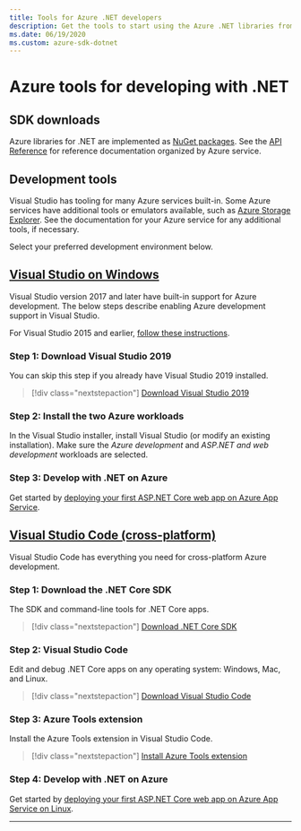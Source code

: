 ```yaml
---
title: Tools for Azure .NET developers
description: Get the tools to start using the Azure .NET libraries from a Windows, Linux, and Mac environment.
ms.date: 06/19/2020
ms.custom: azure-sdk-dotnet
---
```


# Azure tools for developing with .NET

## SDK downloads

Azure libraries for .NET are implemented as [NuGet packages](https://www.nuget.org/packages?q=windowsazureofficial). See the [API Reference](/dotnet/api/overview/azure/?view=azure-dotnet) for reference documentation organized by Azure service.

## Development tools

Visual Studio has tooling for many Azure services built-in. Some Azure services have additional tools or emulators available, such as [Azure Storage Explorer](https://azure.microsoft.com/features/storage-explorer/). See the documentation for your Azure service for any additional tools, if necessary.

Select your preferred development environment below.

## [Visual Studio on Windows](#tab/vs)

Visual Studio version 2017 and later have built-in support for Azure development. The below steps describe enabling Azure development support in Visual Studio.

For Visual Studio 2015 and earlier, <a href="vs2015-install.md">follow these instructions</a>.

### Step 1: Download Visual Studio 2019

You can skip this step if you already have Visual Studio 2019 installed.

> [!div class="nextstepaction"]
> [Download Visual Studio 2019](https://www.visualstudio.com/downloads/)

### Step 2: Install the two Azure workloads

In the Visual Studio installer, install Visual Studio (or modify an existing installation). Make sure the *Azure development* and *ASP.NET and web development* workloads are selected.

### Step 3: Develop with .NET on Azure

Get started by [deploying your first ASP.NET Core web app on Azure App Service](/azure/app-service-web/app-service-web-get-started-dotnet).

## [Visual Studio Code (cross-platform)](#tab/vscode)

Visual Studio Code has everything you need for cross-platform Azure development.

### Step 1: Download the .NET Core SDK

The SDK and command-line tools for .NET Core apps.

> [!div class="nextstepaction"]
> [Download .NET Core SDK](https://dotnet.microsoft.com/download)

### Step 2: Visual Studio Code

Edit and debug .NET Core apps on any operating system: Windows, Mac, and Linux.

> [!div class="nextstepaction"]
> [Download Visual Studio Code](https://code.visualstudio.com)

### Step 3: Azure Tools extension

Install the Azure Tools extension in Visual Studio Code.

> [!div class="nextstepaction"]
> [Install Azure Tools extension](https://marketplace.visualstudio.com/items?itemName=ms-vscode.vscode-node-azure-pack)

### Step 4: Develop with .NET on Azure

Get started by [deploying your first ASP.NET Core web app on Azure App Service on Linux](/azure/app-service/containers/quickstart-dotnetcore).

---
